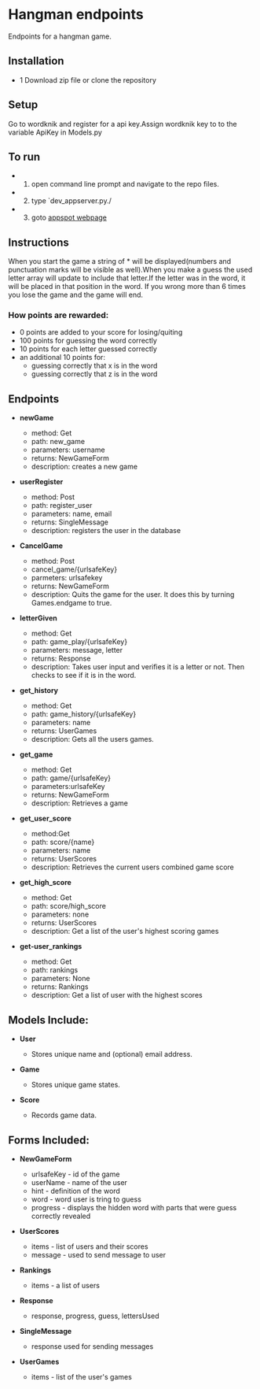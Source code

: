 # Hangman endpoints
Endpoints for a hangman game.

## Installation
 - 1 Download zip file or clone the repository

## Setup
Go to wordknik and register for a api key.Assign wordknik key to to the variable ApiKey in Models.py

## To run
 - 1) open command line prompt and navigate to the repo files.
 - 2) type `dev_appserver.py./
 - 3) goto [appspot webpage](https://apis-explorer.appspot.com/apis-explorer)

## Instructions
 When you start the game a string of * will be displayed(numbers and punctuation marks will be visible as well).When you make a guess the used letter array will update to include that letter.If the letter was in the word, it will be placed in that position in the word. If you wrong more than 6 times you lose the game and the game will end.


### How points are rewarded:
 - 0 points are added to your score for losing/quiting
 - 100 points for guessing the word correctly
 - 10 points for each letter guessed correctly
 - an additional 10 points for:
    - guessing correctly that x is in the word
    - guessing correctly that z is in the word 

## Endpoints
- **newGame**
  - method: Get
  - path: new_game
  - parameters: username
  - returns: NewGameForm
  - description: creates a new game

- **userRegister**
  - method: Post
  - path: register_user
  - parameters: name, email
  - returns: SingleMessage
  - description: registers the user in the database

- **CancelGame**
  - method: Post
  - cancel_game/{urlsafeKey}
  - parmeters: urlsafekey
  - returns: NewGameForm
  - description: Quits the game for the user. It does this by turning Games.endgame to true.

- **letterGiven**
  - method: Get
  - path: game_play/{urlsafeKey}
  - parameters: message, letter
  - returns: Response
  - description: Takes user input and verifies it is a letter or not. Then checks to see if it is in the word.

- **get_history**
  - method: Get
  - path: game_history/{urlsafeKey}
  - parameters: name
  - returns: UserGames
  - description: Gets all the users games.

- **get_game**
  - method: Get
  - path: game/{urlsafeKey}
  - parameters:urlsafeKey
  - returns: NewGameForm
  - description: Retrieves a game

- **get_user_score**
  - method:Get
  - path: score/{name}
  - parameters: name
  - returns: UserScores
  - description: Retrieves the current users combined game score

- **get_high_score**
  - method: Get
  - path: score/high_score
  - parameters: none
  - returns: UserScores
  - description: Get a list of the user's highest scoring games

- **get-user_rankings**
  - method: Get
  - path: rankings
  - parameters: None
  - returns: Rankings
  - description: Get a list of user with the highest scores

## Models Include:
  - **User**
    - Stores unique name and (optional) email address.

  - **Game**
    - Stores unique game states. 

  - **Score**
    - Records game data.

## Forms Included:
  - **NewGameForm**
    - urlsafeKey - id of the game
    - userName - name of the user
    - hint - definition of the word
    - word - word user is tring to guess
    - progress - displays the hidden word with parts that were guess correctly revealed

  - **UserScores**
    - items - list of users and their scores
    - message - used to send message to user

  - **Rankings**
    - items - a list of users

  - **Response**
    - response, progress, guess, lettersUsed

  - **SingleMessage**
    - response used for sending messages

  - **UserGames** 
    - items - list of the user's games